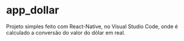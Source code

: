 # app_dollar
Projeto simples feito com React-Native, no Visual Studio Code, onde é calculado a conversão do valor do dólar  em real.
